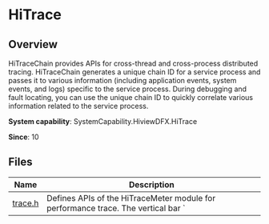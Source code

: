 # HiTrace

<!--Kit: Performance Analysis Kit-->
<!--Subsystem: HiviewDFX-->
<!--Owner: @qq_437963121-->
<!--SE: @MontSaintMichel-->
<!--TSE: @gcw_KuLfPSbe-->

## Overview

HiTraceChain provides APIs for cross-thread and cross-process distributed tracing. HiTraceChain generates a unique chain ID for a service process and passes it to various information (including application events, system events, and logs) specific to the service process. During debugging and fault locating, you can use the unique chain ID to quickly correlate various information related to the service process.

**System capability**: SystemCapability.HiviewDFX.HiTrace

**Since**: 10
## Files

| Name| Description|
| -- | -- |
| [trace.h](capi-trace-h.md) | Defines APIs of the HiTraceMeter module for performance trace. The vertical bar `|` is used as the separator in user-mode trace format.|Therefore, the string parameters passed by the HiTraceMeter APIs must exclude this character to avoid trace parsing exceptions.<br> The maximum length of a user-mode trace is 512 characters. Excess characters will be truncated.<br>|
